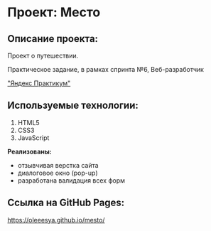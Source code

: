 # Проект: Место

## Описание проекта:
Проект о путешествии. 

Практическое задание, в рамках спринта №6, Веб-разработчик  

["Яндекс Практикум"](https://practicum.yandex.ru/)  

## Используемые технологии:
1. HTML5
2. CSS3
3. JavaScript

**Реализованы:** 
* отзывчивая верстка сайта
* диалоговое окно (pop-up)
* разработана валидация всех форм

## Ссылка на GitHub Pages:

https://oleeesya.github.io/mesto/

